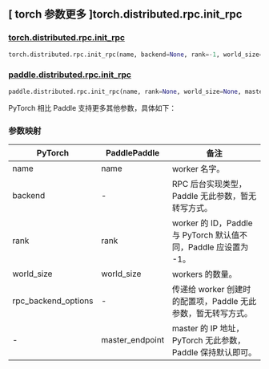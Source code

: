 ## [ torch 参数更多 ]torch.distributed.rpc.init_rpc

### [torch.distributed.rpc.init\_rpc](https://pytorch.org/docs/stable/rpc.html#torch.distributed.rpc.init_rpc)

```python
torch.distributed.rpc.init_rpc(name, backend=None, rank=-1, world_size=None, rpc_backend_options=None)
```

### [paddle.distributed.rpc.init\_rpc](https://www.paddlepaddle.org.cn/documentation/docs/zh/develop/api/paddle/distributed/rpc/init_rpc_cn.html#init-rpc)

```python
paddle.distributed.rpc.init_rpc(name, rank=None, world_size=None, master_endpoint=None)
```

PyTorch 相比 Paddle 支持更多其他参数，具体如下：

### 参数映射

| PyTorch             | PaddlePaddle        | 备注 |
| ------------------- | ------------------- | -- |
| name                | name                | worker 名字。 |
| backend             | -                   | RPC 后台实现类型，Paddle 无此参数，暂无转写方式。 |
| rank                | rank                | worker 的 ID，Paddle 与 PyTorch 默认值不同，Paddle 应设置为 -1。 |
| world_size          | world_size          | workers 的数量。 |
| rpc_backend_options | -                   | 传递给 worker 创建时的配置项，Paddle 无此参数，暂无转写方式。 |
| -                   | master_endpoint     | master 的 IP 地址，PyTorch 无此参数，Paddle 保持默认即可。 |
